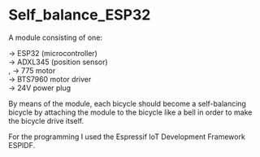 # Self_balance_ESP32
A module consisting of one:

-> ESP32 (microcontroller)<br />
-> ADXL345 (position sensor)<br />,
-> 775 motor<br />
-> BTS7960 motor driver<br />
-> 24V power plug <br />

By means of the module, each bicycle should become a self-balancing bicycle by attaching the module to the bicycle like a bell in order to make the bicycle drive itself. 

For the programming I used the Espressif IoT Development Framework ESPIDF. 
